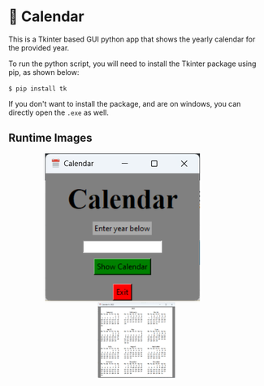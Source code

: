 # :calendar: Calendar

This is a Tkinter based GUI python app that shows the yearly calendar for the provided year.

To run the python script, you will need to install the Tkinter package using pip, as shown below:

``$ pip install tk``

If you don't want to install the package, and are on windows, you can directly open the ``.exe`` as well.

## Runtime Images

<div align="center">
    <img src="https://github.com/NisargBhavsar25/calendar/blob/main/Example-1.png?raw=true"></img>
    &nbsp;&nbsp;&nbsp;&nbsp;&nbsp;&nbsp;&nbsp;&nbsp;&nbsp;&nbsp;&nbsp;&nbsp;&nbsp;
    <img src="https://github.com/NisargBhavsar25/calendar/blob/main/Example-2.png?raw=true" height="30%" width = "30%"></img>
</div>
